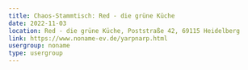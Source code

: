 ```yaml
---
title: Chaos-Stammtisch: Red - die grüne Küche
date: 2022-11-03
location: Red - die grüne Küche, Poststraße 42, 69115 Heidelberg
link: https://www.noname-ev.de/yarpnarp.html
usergroup: noname
type: usergroup
---
```

